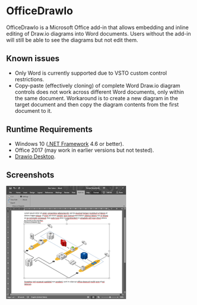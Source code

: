 # OfficeDrawIo

OfficeDrawIo is a Microsoft Office add-in that allows embedding and inline editing of Draw.io diagrams into Word documents. Users without the add-in will still be able to see the diagrams but not edit them.

Known issues
------------
- Only Word is currently supported due to VSTO custom control restrictions.
- Copy-paste (effectively cloning) of complete Word Draw.io diagram controls does not work across different Word documents, only within the same document. Workaround is to create a new diagram in the target document and then copy the diagram contents from the first document to it.

Runtime Requirements
--------------------
- Windows 10 ([.NET Framework](https://dotnet.microsoft.com/download/dotnet-framework) 4.6 or better).
- Office 2017 (may work in earlier versions but not tested).
- [Drawio Desktop](https://about.draw.io/integrations/).

Screenshots
-----------
[![raspikey-diagram](screen1_tn.png)](screen1.png)

